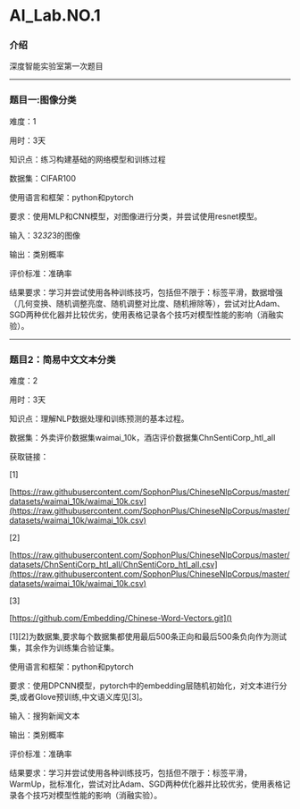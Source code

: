 # AI_Lab.NO.1

### 介绍

深度智能实验室第一次题目

---

### 题目一:图像分类

难度：1

用时：3天

知识点：练习构建基础的网络模型和训练过程

数据集：CIFAR100

使用语言和框架：python和pytorch

要求：使用MLP和CNN模型，对图像进行分类，并尝试使用resnet模型。

输入：32*32*3的图像

输出：类别概率

评价标准：准确率

结果要求：学习并尝试使用各种训练技巧，包括但不限于：标签平滑，数据增强（几何变换、随机调整亮度、随机调整对比度、随机擦除等），尝试对比Adam、SGD两种优化器并比较优劣，使用表格记录各个技巧对模型性能的影响（消融实验）。

---

### 题目2：简易中文文本分类

难度：2

用时：3天

知识点：理解NLP数据处理和训练预测的基本过程。

数据集：外卖评价数据集waimai_10k，酒店评价数据集ChnSentiCorp_htl_all

获取链接：

[1]

[https://raw.githubusercontent.com/SophonPlus/ChineseNlpCorpus/master/datasets/waimai_10k/waimai_10k.csv](https://raw.githubusercontent.com/SophonPlus/ChineseNlpCorpus/master/datasets/waimai_10k/waimai_10k.csv)

[2]

[https://raw.githubusercontent.com/SophonPlus/ChineseNlpCorpus/master/datasets/ChnSentiCorp_htl_all/ChnSentiCorp_htl_all.csv](https://raw.githubusercontent.com/SophonPlus/ChineseNlpCorpus/master/datasets/waimai_10k/waimai_10k.csv)

[3]

[https://github.com/Embedding/Chinese-Word-Vectors.git]()

[1][2]为数据集,要求每个数据集都使用最后500条正向和最后500条负向作为测试集，其余作为训练集合验证集。

使用语言和框架：python和pytorch

要求：使用DPCNN模型，pytorch中的embedding层随机初始化，对文本进行分类,或者Glove预训练,中文语义库见[3]。

输入：搜狗新闻文本

输出：类别概率

评价标准：准确率

结果要求：学习并尝试使用各种训练技巧，包括但不限于：标签平滑，WarmUp，批标准化，尝试对比Adam、SGD两种优化器并比较优劣，使用表格记录各个技巧对模型性能的影响（消融实验）。
